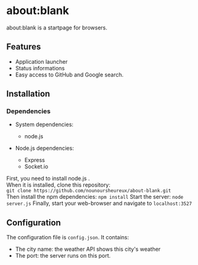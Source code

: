# about:blank

about:blank is a startpage for browsers. 

## Features

- Application launcher
- Status informations
- Easy access to GitHub and Google search.

## Installation

### Dependencies

- System dependencies: 
  * node.js

- Node.js dependencies: 
  * Express
  * Socket.io

First, you need to install node.js .      
When it is installed, clone this repository:     
`git clone https://github.com/nounoursheureux/about-blank.git`        
Then install the npm dependencies: 
`npm install`
Start the server: 
`node server.js`
Finally, start your web-browser and navigate to `localhost:3527`

## Configuration

The configuration file is `config.json`. It contains:     
- The city name: the weather API shows this city's weather
- The port: the server runs on this port. 
